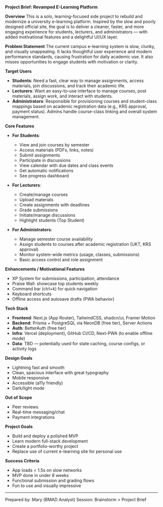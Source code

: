 **Project Brief: Revamped E-Learning Platform**

**Overview**
This is a solo, learning-focused side project to rebuild and modernize a university e-learning platform. Inspired by the slow and poorly designed official site, the goal is to deliver a cleaner, faster, and more engaging experience for students, lecturers, and administrators — with added motivational features and a delightful UI/UX layer.

**Problem Statement**
The current campus e-learning system is slow, clunky, and visually unappealing. It lacks thoughtful user experience and modern performance standards, causing frustration for daily academic use. It also misses opportunities to engage students with motivation or clarity.

**Target Users**
- **Students**: Need a fast, clear way to manage assignments, access materials, join discussions, and track their academic life.
- **Lecturers**: Want an easy-to-use interface to manage courses, post materials, assign work, and interact with students.
- **Administrators**: Responsible for provisioning courses and student-class mappings based on academic registration data (e.g., KRS approval, payment status). Admins handle course-class linking and overall system management.

**Core Features**
- **For Students**:
  - View and join courses by semester
  - Access materials (PDFs, links, notes)
  - Submit assignments
  - Participate in discussions
  - View calendar with due dates and class events
  - Get automatic notifications
  - See progress dashboard

- **For Lecturers**:
  - Create/manage courses
  - Upload materials
  - Create assignments with deadlines
  - Grade submissions
  - Initiate/manage discussions
  - Highlight students (Top Student)

- **For Administrators**:
  - Manage semester course availability
  - Assign students to courses after academic registration (UKT, KRS approval)
  - Monitor system-wide metrics (usage, classes, submissions)
  - Basic access control and role assignment

**Enhancements / Motivational Features**
- XP System for submissions, participation, attendance
- Praise Wall: showcase top students weekly
- Command bar (ctrl+k) for quick navigation
- Keyboard shortcuts
- Offline access and autosave drafts (PWA behavior)

**Tech Stack**
- **Frontend**: Next.js (App Router), TailwindCSS, shadcn/ui, Framer Motion
- **Backend**: Prisma + PostgreSQL via NeonDB (free tier), Server Actions
- **Auth**: BetterAuth (free tier)
- **Infra**: Vercel (deployment), GitHub CI/CD, Next-PWA (to enable offline mode)
- **Data**: TBD — potentially used for state caching, course configs, or activity logs

**Design Goals**
- Lightning fast and smooth
- Clean, spacious interface with great typography
- Mobile responsive
- Accessible (a11y friendly)
- Dark/light mode

**Out of Scope**
- Peer reviews
- Real-time messaging/chat
- Payment integrations

**Project Goals**
- Build and deploy a polished MVP
- Learn modern full-stack development
- Create a portfolio-worthy project
- Replace use of current e-learning site for personal use

**Success Criteria**
- App loads < 1.5s on slow networks
- MVP done in under 8 weeks
- Functional submission and grading flows
- Fun to use and visually impressive

---
Prepared by: Mary (BMAD Analyst)
Session: Brainstorm > Project Brief

